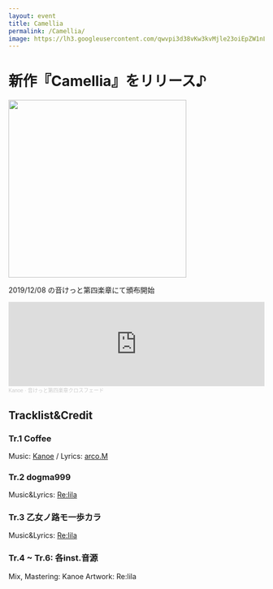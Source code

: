 ```yaml
---
layout: event
title: Camellia
permalink: /Camellia/
image: https://lh3.googleusercontent.com/qwvpi3d38vKw3kvMjle23oiEpZW1nLN_mEWweL0gkIFaJEsHtbRg241iVFcptWbnmwzk5hFiF68G3KBqZuda9toQKTFYXPiXCwFUdnezpWIOCYCvakSwxRQj7s422ka3r422jL09h3gmVNpi6MpvrgMzKpCzguc4dOBpd-IEofYM4BrVt6p_gMrAb03TOEBeqjp3lxwdx3lQKDAKDPsWRm0mwZ23FFdgoSorUcnVUc7kKoZ47eSn_TMecQPzsqelmTCSbt8-7wNvzecWc2QbiwLQHPL_2ngP_VBil1BfVuL1OoVYZfK3T-jrUlBLIWMwC0vDqhcPunpdcIGQcwGtUDXyPfhhHMf8EPrVMF_9sPhZWTQeDA7bI2V5iBZeMx3zx3miVoWotKsHpkXLqXrtvC22Mc6CrwgImQ9oQzP0HZH2jsyp6cdV637loVkBoGKbHxQm9nmX2_MUPi7siCvnzyTOIkOfpgB8Ul3zHHeoC_TWFNbWSqqXt42bbRbtScrqPPAqvnA9f8WQC54cZs1wxI8GX-SEXahObbZzjRCV-8cWIQ8HVFwALIWOSRbbyb2hfA_blUJYiGPTtF6ZpEYGnHhSWSE0jWYM90OLupeHg1QHnXx1GIkb4iKz97lhO-0_vUg0mIPO4DHayee275j8OrvNJxuPgd4y86Sz3fU2CGw5Aux2fVyX_lq3H8NFwgUM5Gunv_RKKD7jU3ntyQpVo2Pi=s563-no
---
```


# 新作『Camellia』をリリース♪

<img src="{{page.image}}" width="350px">

2019/12/08 の音けっと第四楽章にて頒布開始

<div class="space"> </div>

<iframe width="100%" height="166" scrolling="no" frameborder="no" allow="autoplay" src="https://w.soundcloud.com/player/?url=https%3A//api.soundcloud.com/tracks/723912385&color=ff5500"></iframe><div style="font-size: 10px; color: #cccccc;line-break: anywhere;word-break: normal;overflow: hidden;white-space: nowrap;text-overflow: ellipsis; font-family: Interstate,Lucida Grande,Lucida Sans Unicode,Lucida Sans,Garuda,Verdana,Tahoma,sans-serif;font-weight: 100;"><a href="https://soundcloud.com/kanoestudio" title="Kanoe" target="_blank" style="color: #cccccc; text-decoration: none;">Kanoe</a> · <a href="https://soundcloud.com/kanoestudio/tpgbkhkvxyqk" title="音けっと第四楽章クロスフェード" target="_blank" style="color: #cccccc; text-decoration: none;">音けっと第四楽章クロスフェード</a></div>

<div class="space"> </div>

## Tracklist&Credit 
### __Tr.1 Coffee__
Music: [Kanoe](https://twitter.com/KanoeTweet) / Lyrics: [arco.M](https://twitter.com/arcoM_lyrics)

### __Tr.2 dogma999__
Music&Lyrics: [Re:lila](https://twitter.com/Relila365)

### __Tr.3 乙女ノ路モ一歩カラ__
Music&Lyrics: [Re:lila](https://twitter.com/Relila365)

### __Tr.4 ~ Tr.6: 各inst.音源__

Mix, Mastering: Kanoe
Artwork: Re:lila

<div class="space-30"> </div>